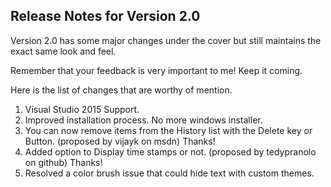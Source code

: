 ## Release Notes for Version 2.0

Version 2.0 has some major changes under the cover but still maintains the exact same look and feel.

Remember that your feedback is very important to me! Keep it coming.

Here is the list of changes that are worthy of mention.

1. Visual Studio 2015 Support.
2. Improved installation process. No more windows installer.
3. You can now remove items from the History list with the Delete key or Button. (proposed by vijayk on msdn) Thanks!
4. Added option to Display time stamps or not. (proposed by tedypranolo on github) Thanks!
5. Resolved a color brush issue that could hide text with custom themes.

